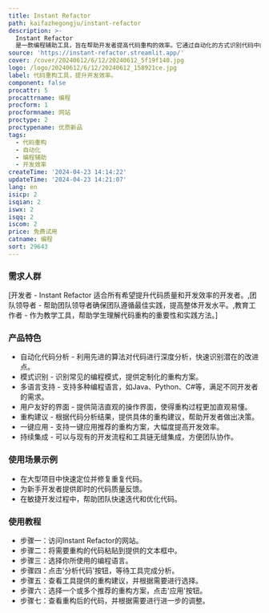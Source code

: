 ```yaml
---
title: Instant Refactor
path: kaifazhegongju/instant-refactor
description: >-
  Instant Refactor
  是一款编程辅助工具，旨在帮助开发者提高代码重构的效率。它通过自动化的方式识别代码中的模式，并提供重构建议，从而减少手动重构的时间和精力消耗。该工具支持多种编程语言，具有用户友好的界面，可以帮助开发者更快地进行代码优化和维护。
source: 'https://instant-refactor.streamlit.app/'
cover: /cover/20240612/6/12/20240612_5f19f140.jpg
logo: /logo/20240612/6/12/20240612_158921ce.jpg
label: 代码重构工具，提升开发效率。
component: false
procattr: 5
procattrname: 编程
procform: 1
procformname: 网站
proctype: 2
proctypename: 优质新品
tags:
  - 代码重构
  - 自动化
  - 编程辅助
  - 开发效率
createTime: '2024-04-23 14:14:22'
updateTime: '2024-04-23 14:21:07'
lang: en
isicp: 2
isqian: 2
iswx: 2
isqq: 2
iscom: 2
price: 免费试用
catname: 编程
sort: 29643
---
```




### 需求人群
[开发者 - Instant Refactor 适合所有希望提升代码质量和开发效率的开发者。,团队领导者 - 帮助团队领导者确保团队遵循最佳实践，提高整体开发水平。,教育工作者 - 作为教学工具，帮助学生理解代码重构的重要性和实践方法。]

### 产品特色
- 自动化代码分析 - 利用先进的算法对代码进行深度分析，快速识别潜在的改进点。
- 模式识别 - 识别常见的编程模式，提供定制化的重构方案。
- 多语言支持 - 支持多种编程语言，如Java、Python、C#等，满足不同开发者的需求。
- 用户友好的界面 - 提供简洁直观的操作界面，使得重构过程更加直观易懂。
- 重构建议 - 根据代码分析结果，提供具体的重构建议，帮助开发者做出决策。
- 一键应用 - 支持一键应用推荐的重构方案，大幅度提高开发效率。
- 持续集成 - 可以与现有的开发流程和工具链无缝集成，方便团队协作。

### 使用场景示例
- 在大型项目中快速定位并修复重复代码。
- 为新手开发者提供即时的代码质量反馈。
- 在敏捷开发过程中，帮助团队快速迭代和优化代码。

### 使用教程
- 步骤一：访问Instant Refactor的网站。
- 步骤二：将需要重构的代码粘贴到提供的文本框中。
- 步骤三：选择你所使用的编程语言。
- 步骤四：点击'分析代码'按钮，等待工具完成分析。
- 步骤五：查看工具提供的重构建议，并根据需要进行选择。
- 步骤六：选择一个或多个推荐的重构方案，点击'应用'按钮。
- 步骤七：查看重构后的代码，并根据需要进行进一步的调整。

  
